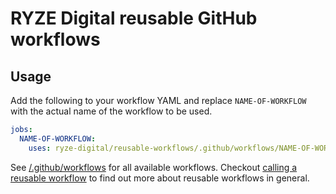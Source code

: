 # RYZE Digital reusable GitHub workflows

## Usage

Add the following to your workflow YAML and replace `NAME-OF-WORKFLOW` with the actual name of the workflow to be used.

```yml
jobs:
  NAME-OF-WORKFLOW:
    uses: ryze-digital/reusable-workflows/.github/workflows/NAME-OF-WORKFLOW.yml@main
```

See [/.github/workflows](.github/workflows) for all available workflows.
Checkout [calling a reusable workflow](https://docs.github.com/en/actions/using-workflows/reusing-workflows#calling-a-reusable-workflow) to find out more about reusable workflows in general.
